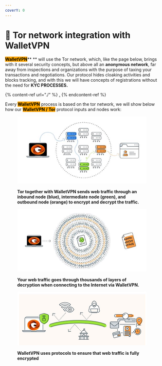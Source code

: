 ```yaml
---
coverY: 0
---
```


# 🔸 Tor network integration with WalletVPN

<mark style="background-color:orange;">**WalletVPN**</mark>** ** will use the Tor network, which, like the page below, brings with it several security concepts, but above all an **anonymous network**, far away from inspections and organizations with the purpose of taxing your transactions and negotiations. Our protocol hides cloaking activities and blocks tracking, and with this we will have concepts of registrations without the need for **KYC PROCESSES.**

{% content-ref url="./" %}
[.](./)
{% endcontent-ref %}

Every <mark style="background-color:orange;">**WalletVPN**</mark> process is based on the tor network, we will show below how our <mark style="background-color:orange;">**WalletVPN / Tor**</mark> protocol inputs and nodes work:

<figure><img src="../../.gitbook/assets/aa (1).JPG" alt=""><figcaption><p><strong>Tor together with WalletVPN sends web traffic through an inbound node (blue), intermediate node (green), and outbound node (orange) to encrypt and decrypt the traffic.</strong></p></figcaption></figure>

<figure><img src="../../.gitbook/assets/a.JPG" alt=""><figcaption><p><strong>Your web traffic goes through thousands of layers of decryption when connecting to the Internet via WalletVPN.</strong></p></figcaption></figure>

<figure><img src="../../.gitbook/assets/Capturar.JPG" alt=""><figcaption><p><strong>WalletVPN uses protocols to ensure that web traffic is fully encrypted</strong></p></figcaption></figure>

